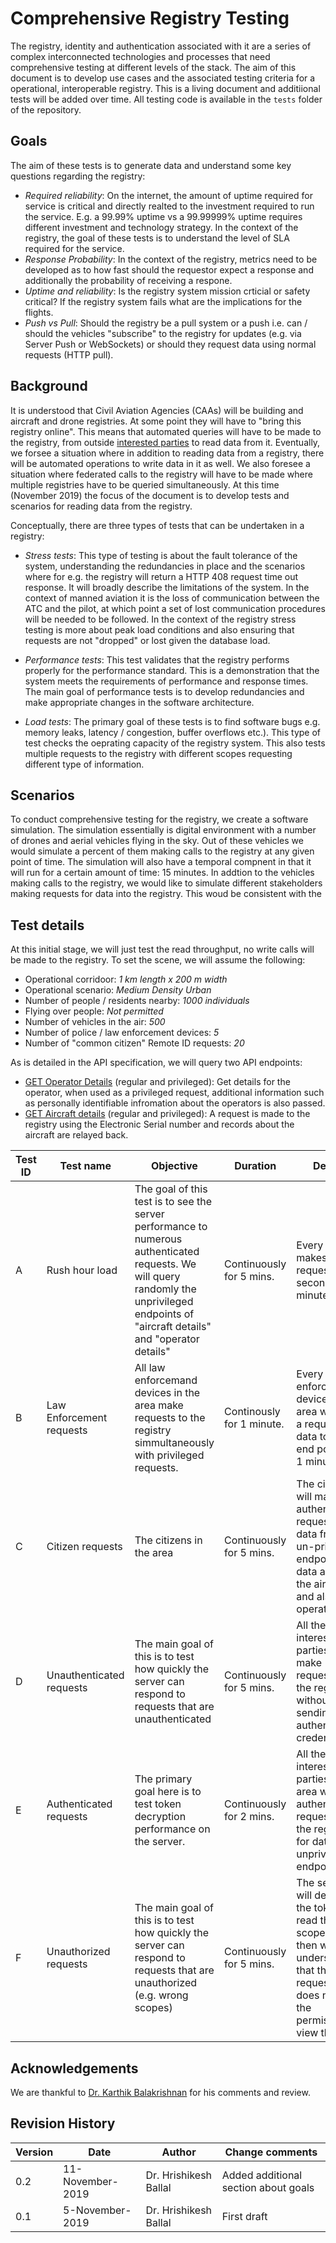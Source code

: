 # Comprehensive Registry Testing

The registry, identity and authentication associated with it are a series of complex interconnected technologies and processes that need comprehensive testing at different levels of the stack. The aim of this document is to develop use cases and the associated testing criteria for a operational, interoperable registry. This is a living document and additiional tests will be added over time. All testing code is available in the `tests` folder of the repository.

## Goals
The aim of these tests is to generate data and understand some key questions regarding the registry: 
- *Required reliability*: On the internet, the amount of uptime required for service is critical and directly realted to the investment required to run the service. E.g. a 99.99% uptime vs a 99.99999% uptime requires different investment and technology strategy. In the context of the registry, the goal of these tests is to understand the level of SLA required for the service. 
- *Response Probability*: In the context of the registry, metrics need to be developed as to how fast should the requestor expect a response and additionally the probability of receiving a respone. 
- *Uptime and reliability*: Is the registry system mission crticial or safety critical? If the registry system fails what are the implications for the flights.
- *Push vs Pull*: Should the registry be a pull system or a push i.e. can / should the vehicles "subscribe" to the registry for updates (e.g. via Server Push or WebSockets) or should they request data using normal requests (HTTP pull).

## Background
It is understood that Civil Aviation Agencies (CAAs) will be building and aircraft and drone registries. At some point they will have to "bring this registry online". This means that automated queries will have to be made to the registry, from outside [interested parties](https://github.com/openskies-sh/aircraftregistry/blob/master/documents/registration-white-paper.md#interested-parties) to read data from it. Eventually, we forsee a situation where in addition to reading data from a registry, there will be automated operations to write data in it as well. We also foresee a situation where federated calls to the registry will have to be made where multiple registries have to be queried simultaneously. At this time (November 2019) the focus of the document is to develop tests and scenarios for reading data from the registry. 

Conceptually, there are three types of tests that can be undertaken in a registry: 

 - *Stress tests*: This type of testing is about the fault tolerance of the system, understanding the redundancies in place and the scenarios where for e.g. the registry will return a HTTP 408 request time out response. It will broadly describe the limitations of the system. In the context of manned aviation it is the loss of communication between the ATC and the pilot, at which point a set of lost communication procedures will be needed to be followed. In the context of the registry stress testing is more about peak load conditions and also ensuring that requests are not "dropped" or lost given the database load. 

 - *Performance tests*: This test validates that the registry performs properly for the performance standard. This is a demonstration that the system meets the requirements of performance and response times. The main goal of performance tests is to develop redundancies and make appropriate changes in the software architecture. 

 - *Load tests*: The primary goal of these tests is to find software bugs e.g. memory leaks, latency / congestion, buffer overflows etc.). This type of test checks the oeprating capacity of the registry system. This also tests multiple requests to the registry with different scopes requesting different type of information. 

## Scenarios
To conduct comprehensive testing for the registry, we create a software simulation. The simulation essentially is digital environment with a number of drones and aerial vehicles flying in the sky. Out of these vehicles we would simulate a percent of them making calls to the registry at any given point of time. The simulation will also have a temporal compnent in that it will run for a certain amount of time: 15 minutes. In addtion to the vehicles making calls to the registry, we would like to simulate different stakeholders making requests for data into the registry. This woud be consistent with the 

## Test details
At this initial stage, we will just test the read throughput, no write calls will be made to the registry. To set the scene, we will assume the following: 

- Operational corridoor: _1 km length x 200 m width_
- Operational scenario: _Medium Density Urban_
- Number of people / residents nearby: _1000 individuals_
- Flying over people: _Not permitted_
- Number of vehicles in the air: _500_
- Number of police / law enforcement devices: _5_ 
- Number of "common citizen" Remote ID requests: _20_

As is detailed in the API specification, we will query two API endpoints: 
- [GET Operator Details](https://aircraftregistry.herokuapp.com/api/v1/#operator-api-single-operator-details-get) (regular and privileged): Get details for the operator, when used as a privileged request, additional information such as personally identifiable infromation about the operators is also passed. 
- [GET Aircraft details](file:///Users/hrishiballal/Documents/GitHub/aircraftregistry/registry/templates/registry/api.html#operator-api-single-operator-details-get) (regular and privileged): A request is made to the registry using the Electronic Serial number and records about the aircraft are relayed back. 

| Test ID |  Test name | Objective | Duration | Details| Request payload |
| --- | --- | --- | --- | --- | --- |
| A| Rush hour load | The goal of this test is to see the server performance to numerous authenticated requests. We will query randomly the unprivileged endpoints of "aircraft details" and "operator details" | Continuously for 5 mins.  | Every vehicle makes a request per second for 5 minutes.  | TBC |
|B | Law Enforcement requests | All law enforcemand devices in the area make requests to the registry simmultaneously with privileged requests. | Continously for 1 minute. | Every law enforcement device in the area will make a request for data to both end points for 1 minute.  | TBC |
|C |Citizen requests | The citizens in the area  | Continuously for 5 mins. | The citizens will make a authenticated request for data from the un-privileged endpoints for data about the aircraft and also the operator. | TBC |
| D | Unauthenticated requests | The main goal of this is to test how quickly the server can respond to requests that are unauthenticated | Continuously for 5 mins.  | All the interested parties will make requests to the registry without sending authentication credentials. | TBC |
| E | Authenticated requests | The primary goal here is to test token decryption performance on the server.  | Continuously for 2 mins.  | All the interested parties in the area will make authenticated requests to the registry for data from unprivileged endpoints. | TBC |
| F | Unauthorized requests | The main goal of this is to test how quickly the server can respond to requests that are unauthorized (e.g. wrong scopes) | Continuously for 5 mins.  | The server will decrypt the token, read the scopes and then will understand that the requestor does not have the permission to view the data.  | TBC |

## Acknowledgements 
We are thankful to [Dr. Karthik Balakrishnan](https://www.linkedin.com/in/kbalakri) for his comments and review.

## Revision History

| Version | Date | Author | Change comments |
| --- | --- | --- | --- |
| 0.2 | 11-November-2019 | Dr. Hrishikesh Ballal | Added additional section about goals |
| 0.1 | 5-November-2019 | Dr. Hrishikesh Ballal | First draft |
